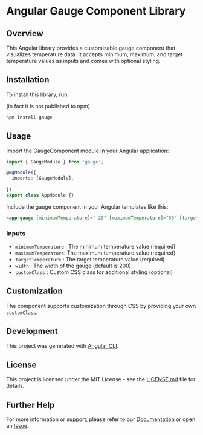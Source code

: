 # Angular Gauge Component Library

## Overview

This Angular library provides a customizable gauge component that visualizes temperature data. It accepts minimum, maximum, and target temperature values as inputs and comes with optional styling.

## Installation

To install this library, run:

(in fact it is not published to npm)

```bash
npm install gauge
```

## Usage

Import the GaugeComponent module in your Angular application:

```typescript
import { GaugeModule } from 'gauge';

@NgModule({
  imports: [GaugeModule],
  ...
})
export class AppModule {}
```

Include the gauge component in your Angular templates like this:

```html
<app-gauge [minimumTemperature]="-20" [maximumTemperature]="50" [targetTemperature]="22"> </app-gauge>
```

### Inputs

- `minimumTemperature` : The minimum temperature value (required)
- `maximumTemperature`: The maximum temperature value (required)
- `targetTemperature` : The target temperature value (required)
- `width` : The width of the gauge (default is 200)
- `customClass` : Custom CSS class for additional styling (optional)

## Customization

The component supports customization through CSS by providing your own `customClass`.

## Development

This project was generated with [Angular CLI](https://github.com/angular/angular-cli).

## License

This project is licensed under the MIT License - see the [LICENSE.md](LICENSE.md) file for details.

## Further Help

For more information or support, please refer to our [Documentation](#) or open an [Issue](#).
